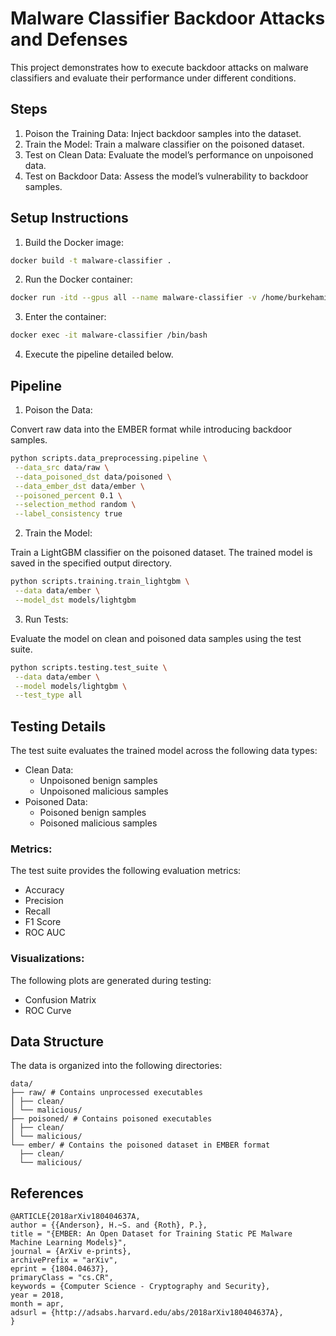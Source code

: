 # Malware Classifier Backdoor Attacks and Defenses

This project demonstrates how to execute backdoor attacks on malware classifiers and evaluate their performance under different conditions.

## Steps

1. Poison the Training Data: Inject backdoor samples into the dataset.
2. Train the Model: Train a malware classifier on the poisoned dataset.
3. Test on Clean Data: Evaluate the model’s performance on unpoisoned data.
4. Test on Backdoor Data: Assess the model’s vulnerability to backdoor samples.

## Setup Instructions

1. Build the Docker image:

```bash
docker build -t malware-classifier .
```

2. Run the Docker container:

```bash
docker run -itd --gpus all --name malware-classifier -v /home/burkehami/ember/data/:/ember/data/ malware-classifier
```

3. Enter the container:

```bash
docker exec -it malware-classifier /bin/bash
```

4. Execute the pipeline detailed below.

## Pipeline

1. Poison the Data:

Convert raw data into the EMBER format while introducing backdoor samples.

```bash
python scripts.data_preprocessing.pipeline \
 --data_src data/raw \
 --data_poisoned_dst data/poisoned \
 --data_ember_dst data/ember \
 --poisoned_percent 0.1 \
 --selection_method random \
 --label_consistency true
```

2. Train the Model:

Train a LightGBM classifier on the poisoned dataset. The trained model is saved in the specified output directory.

```bash
python scripts.training.train_lightgbm \
 --data data/ember \
 --model_dst models/lightgbm
```

3. Run Tests:

Evaluate the model on clean and poisoned data samples using the test suite.

```bash
python scripts.testing.test_suite \
 --data data/ember \
 --model models/lightgbm \
 --test_type all
```

## Testing Details

The test suite evaluates the trained model across the following data types:

- Clean Data:
  - Unpoisoned benign samples
  - Unpoisoned malicious samples
- Poisoned Data:
  - Poisoned benign samples
  - Poisoned malicious samples

### Metrics:

The test suite provides the following evaluation metrics:
- Accuracy
- Precision
- Recall
- F1 Score
- ROC AUC

### Visualizations:

The following plots are generated during testing:
- Confusion Matrix
- ROC Curve

## Data Structure

The data is organized into the following directories:

```
data/
├── raw/ # Contains unprocessed executables
│ ├── clean/
│ └── malicious/
├── poisoned/ # Contains poisoned executables
│ ├── clean/
│ └── malicious/
└── ember/ # Contains the poisoned dataset in EMBER format
  ├── clean/
  └── malicious/
```

## References

```
@ARTICLE{2018arXiv180404637A,
author = {{Anderson}, H.~S. and {Roth}, P.},
title = "{EMBER: An Open Dataset for Training Static PE Malware Machine Learning Models}",
journal = {ArXiv e-prints},
archivePrefix = "arXiv",
eprint = {1804.04637},
primaryClass = "cs.CR",
keywords = {Computer Science - Cryptography and Security},
year = 2018,
month = apr,
adsurl = {http://adsabs.harvard.edu/abs/2018arXiv180404637A},
}
```
